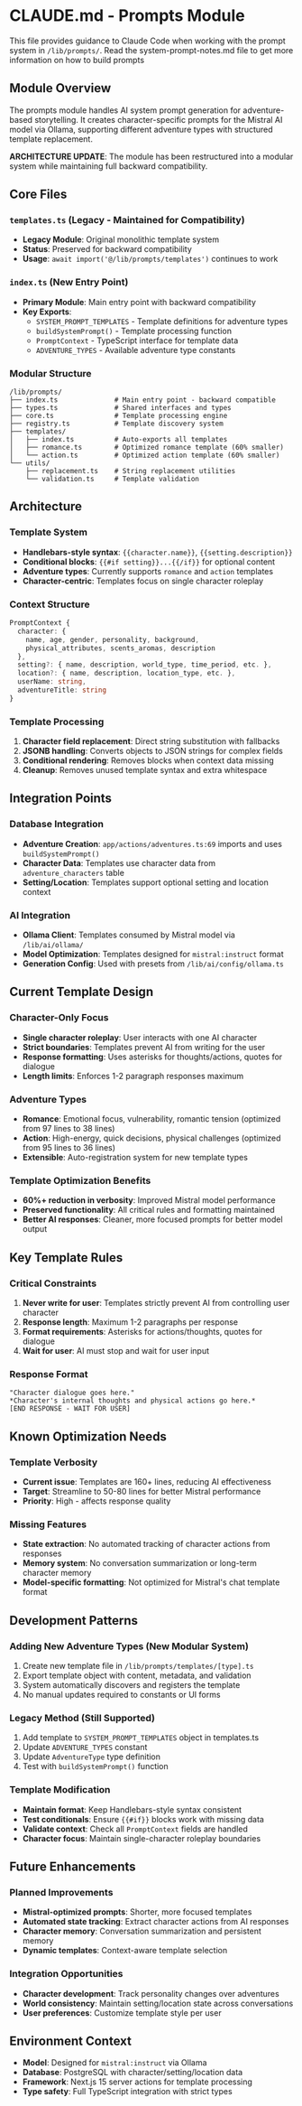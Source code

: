 # CLAUDE.md - Prompts Module

This file provides guidance to Claude Code when working with the prompt system in `/lib/prompts/`.
Read the system-prompt-notes.md file to get more information on how to build prompts

## Module Overview

The prompts module handles AI system prompt generation for adventure-based storytelling. It creates character-specific prompts for the Mistral AI model via Ollama, supporting different adventure types with structured template replacement.

**ARCHITECTURE UPDATE**: The module has been restructured into a modular system while maintaining full backward compatibility.

## Core Files

### `templates.ts` (Legacy - Maintained for Compatibility)
- **Legacy Module**: Original monolithic template system
- **Status**: Preserved for backward compatibility
- **Usage**: `await import('@/lib/prompts/templates')` continues to work

### `index.ts` (New Entry Point)
- **Primary Module**: Main entry point with backward compatibility
- **Key Exports**: 
  - `SYSTEM_PROMPT_TEMPLATES` - Template definitions for adventure types
  - `buildSystemPrompt()` - Template processing function
  - `PromptContext` - TypeScript interface for template data
  - `ADVENTURE_TYPES` - Available adventure type constants

### Modular Structure
```
/lib/prompts/
├── index.ts              # Main entry point - backward compatible
├── types.ts              # Shared interfaces and types
├── core.ts               # Template processing engine
├── registry.ts           # Template discovery system
├── templates/
│   ├── index.ts          # Auto-exports all templates
│   ├── romance.ts        # Optimized romance template (60% smaller)
│   └── action.ts         # Optimized action template (60% smaller)
└── utils/
    ├── replacement.ts    # String replacement utilities
    └── validation.ts     # Template validation
```

## Architecture

### Template System
- **Handlebars-style syntax**: `{{character.name}}`, `{{setting.description}}`
- **Conditional blocks**: `{{#if setting}}...{{/if}}` for optional content
- **Adventure types**: Currently supports `romance` and `action` templates
- **Character-centric**: Templates focus on single character roleplay

### Context Structure
```typescript
PromptContext {
  character: {
    name, age, gender, personality, background,
    physical_attributes, scents_aromas, description
  },
  setting?: { name, description, world_type, time_period, etc. },
  location?: { name, description, location_type, etc. },
  userName: string,
  adventureTitle: string
}
```

### Template Processing
1. **Character field replacement**: Direct string substitution with fallbacks
2. **JSONB handling**: Converts objects to JSON strings for complex fields
3. **Conditional rendering**: Removes blocks when context data missing
4. **Cleanup**: Removes unused template syntax and extra whitespace

## Integration Points

### Database Integration
- **Adventure Creation**: `app/actions/adventures.ts:69` imports and uses `buildSystemPrompt()`
- **Character Data**: Templates use character data from `adventure_characters` table
- **Setting/Location**: Templates support optional setting and location context

### AI Integration
- **Ollama Client**: Templates consumed by Mistral model via `/lib/ai/ollama/`
- **Model Optimization**: Templates designed for `mistral:instruct` format
- **Generation Config**: Used with presets from `/lib/ai/config/ollama.ts`

## Current Template Design

### Character-Only Focus
- **Single character roleplay**: User interacts with one AI character
- **Strict boundaries**: Templates prevent AI from writing for the user
- **Response formatting**: Uses asterisks for thoughts/actions, quotes for dialogue
- **Length limits**: Enforces 1-2 paragraph responses maximum

### Adventure Types
- **Romance**: Emotional focus, vulnerability, romantic tension (optimized from 97 lines to 38 lines)
- **Action**: High-energy, quick decisions, physical challenges (optimized from 95 lines to 36 lines)
- **Extensible**: Auto-registration system for new template types

### Template Optimization Benefits
- **60%+ reduction in verbosity**: Improved Mistral model performance
- **Preserved functionality**: All critical rules and formatting maintained
- **Better AI responses**: Cleaner, more focused prompts for better model output

## Key Template Rules

### Critical Constraints
1. **Never write for user**: Templates strictly prevent AI from controlling user character
2. **Response length**: Maximum 1-2 paragraphs per response
3. **Format requirements**: Asterisks for actions/thoughts, quotes for dialogue
4. **Wait for user**: AI must stop and wait for user input

### Response Format
```
"Character dialogue goes here."
*Character's internal thoughts and physical actions go here.*
[END RESPONSE - WAIT FOR USER]
```

## Known Optimization Needs

### Template Verbosity
- **Current issue**: Templates are 160+ lines, reducing AI effectiveness
- **Target**: Streamline to 50-80 lines for better Mistral performance
- **Priority**: High - affects response quality

### Missing Features
- **State extraction**: No automated tracking of character actions from responses
- **Memory system**: No conversation summarization or long-term character memory
- **Model-specific formatting**: Not optimized for Mistral's chat template format

## Development Patterns

### Adding New Adventure Types (New Modular System)
1. Create new template file in `/lib/prompts/templates/[type].ts`
2. Export template object with content, metadata, and validation
3. System automatically discovers and registers the template
4. No manual updates required to constants or UI forms

### Legacy Method (Still Supported)
1. Add template to `SYSTEM_PROMPT_TEMPLATES` object in templates.ts
2. Update `ADVENTURE_TYPES` constant
3. Update `AdventureType` type definition
4. Test with `buildSystemPrompt()` function

### Template Modification
- **Maintain format**: Keep Handlebars-style syntax consistent
- **Test conditionals**: Ensure `{{#if}}` blocks work with missing data
- **Validate context**: Check all `PromptContext` fields are handled
- **Character focus**: Maintain single-character roleplay boundaries

## Future Enhancements

### Planned Improvements
- **Mistral-optimized prompts**: Shorter, more focused templates
- **Automated state tracking**: Extract character actions from AI responses
- **Character memory**: Conversation summarization and persistent memory
- **Dynamic templates**: Context-aware template selection

### Integration Opportunities
- **Character development**: Track personality changes over adventures
- **World consistency**: Maintain setting/location state across conversations
- **User preferences**: Customize template style per user

## Environment Context

- **Model**: Designed for `mistral:instruct` via Ollama
- **Database**: PostgreSQL with character/setting/location data
- **Framework**: Next.js 15 server actions for template processing
- **Type safety**: Full TypeScript integration with strict types